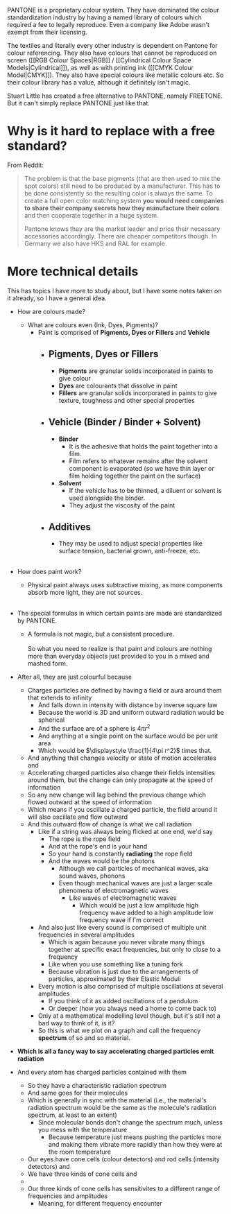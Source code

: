 PANTONE is a proprietary colour system. They have dominated the colour standardization industry by having a named library of colours which required a fee to legally reproduce. Even a company like Adobe wasn't exempt from their licensing.

The textiles and literally every other industry is dependent on Pantone for colour referencing. They also have colours that cannot be reproduced on screen ([[RGB Colour Spaces|RGB]] / [[Cylindrical Colour Space Models|Cylindrical]]), as well as with printing ink ([[CMYK Colour Model|CMYK]]). They also have special colours like metallic colours etc. So their colour library has a value, although it definitely isn't magic.

Stuart Little has created a free alternative to PANTONE, namely FREETONE. But it can't simply replace PANTONE just like that.
# Why is it hard to replace with a free standard?

From Reddit:
> The problem is that the base pigments (that are then used to mix the spot colors) still need to be produced by a manufacturer. This has to be done consistently so the resulting color is always the same. To create a full open color matching system **you would need companies to share their company secrets how they manufacture their colors** and then cooperate together in a huge system.
> 
> Pantone knows they are the market leader and price their necessary accessories accordingly. There are cheaper competitors though. In Germany we also have HKS and RAL for example.
# More technical details
This has topics I have more to study about, but I have some notes taken on it already, so I have a general idea.

- How are colours made?
	- What are colours even (Ink, Dyes, Pigments)?
		- Paint is comprised of **Pigments, Dyes or Fillers** and **Vehicle**
			- ## Pigments, Dyes or Fillers
				- **Pigments** are granular solids incorporated in paints to give colour
				- **Dyes** are colourants that dissolve in paint
				- **Fillers** are granular solids incorporated in paints to give texture, toughness and other special properties
			- ## Vehicle (Binder / Binder + Solvent)
				- **Binder**
					- It is the adhesive that holds the paint together into a film.
					- Film refers to whatever remains after the solvent component is evaporated (so we have thin layer or film holding together the paint on the surface)
				- **Solvent**
					- If the vehicle has to be thinned, a diluent or solvent is used alongside the binder.
					- They adjust the viscosity of the paint
			- ## Additives
				- They may be used to adjust special properties like surface tension, bacterial grown, anti-freeze, etc.<br><br>
- How does paint work?
	- Physical paint always uses subtractive mixing, as more components absorb more light, they are not sources. <br><br>
- The special formulas in which certain paints are made are standardized by PANTONE.
	- A formula is not magic, but a consistent procedure.<br><br>
So what you need to realize is that paint and colours are nothing more than everyday objects just provided to you in a mixed and mashed form.

- After all, they are just colourful because
	- Charges particles are defined by having a field or aura around them that extends to infinity
		- And falls down in intensity with distance by inverse square law
		- Because the world is 3D and uniform outward radiation would be spherical
		- And the surface are of a sphere is $\displaystyle 4\pi r^2$
		- And anything at a single point on the surface would be per unit area
		- Which would be $\displaystyle \frac{1}{4\pi r^2}$ times that.
	- And anything that changes velocity or state of motion accelerates and
	- Accelerating charged particles also change their fields intensities around them, but the change can only propagate at the speed of information
	- So any new change will lag behind the previous change which flowed outward at the speed of information
	- Which means if you oscillate a charged particle, the field around it will also oscillate and flow outward
	- And this outward flow of change is what we call radiation
		- Like if a string was always being flicked at one end, we'd say
			- The rope is the rope field
			- And at the rope's end is your hand
			- So your hand is constantly **radiating** the rope field
			- And the waves would be the photons
				- Although we call particles of mechanical waves, aka sound waves, phonons
				- Even though mechanical waves are just a larger scale phenomena of electromagnetic waves
					- Like waves of electromagnetic waves
						- Which would be just a low amplitude high frequency wave added to a high amplitude low frequency wave if I'm correct
		- And also just like every sound is comprised of multiple unit frequencies in several amplitudes
			- Which is again because you never vibrate many things together at specific exact frequencies, but only to close to a frequency
			- Like when you use something like a tuning fork
			- Because vibration is just due to the arrangements of particles, approximated by their Elastic Moduli
		- Every motion is also comprised of multiple oscillations at several amplitudes
			- If you think of it as added oscillations of a pendulum
			- Or deeper (how you always need a home to come back to)
		- Only at a mathematical modelling level though, but it's still not a bad way to think of it, is it?
		- So this is what we plot on a graph and call the frequency **spectrum** of so and so material.
- **Which is all a fancy way to say accelerating charged particles emit radiation**
- And every atom has charged particles contained with them
	- So they have a characteristic radiation spectrum
	- And same goes for their molecules
	- Which is generally in sync with the material (i.e., the material's radiation spectrum would be the same as the molecule's radiation spectrum, at least to an extent)
		- Since molecular bonds don't change the spectrum much, unless you mess with the temperature
			- Because temperature just means pushing the particles more and making them vibrate more rapidly than how they were at the room temperature
	- Our eyes have cone cells (colour detectors) and rod cells (intensity detectors) and
	- We have three kinds of cone cells and
	- 
	- Our three kinds of cone cells has sensitivites to a different range of frequencies and amplitudes
		- Meaning, for different frequency encounter